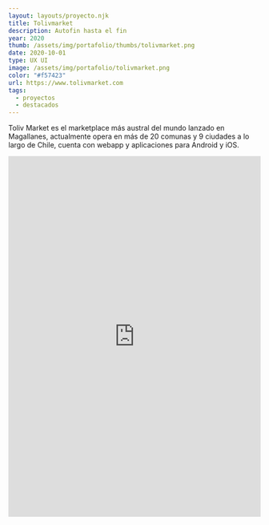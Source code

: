 ```yaml
---
layout: layouts/proyecto.njk
title: Tolivmarket
description: Autofin hasta el fin
year: 2020
thumb: /assets/img/portafolio/thumbs/tolivmarket.png
date: 2020-10-01
type: UX UI
image: /assets/img/portafolio/tolivmarket.png
color: "#f57423"
url: https://www.tolivmarket.com
tags:
  - proyectos
  - destacados
---
```


Toliv Market es el marketplace más austral del mundo lanzado en Magallanes, actualmente opera en más de 20 comunas y 9 ciudades a lo largo de Chile, cuenta con webapp y aplicaciones para Android y iOS.

<div class="prototype">
	<iframe src="https://marvelapp.com/prototype/b0gc69i?emb=1&iosapp=false&frameless=false" width="100%" height="720" allowTransparency="true" frameborder="0"></iframe>
</div>